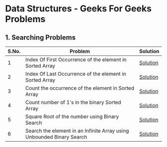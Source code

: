 # Data Structures - Geeks For Geeks Problems

## 1. Searching Problems
S.No. | Problem | Solution
--- | --- | --- |
1 | Index Of First Occurrence of the element in Sorted Array| [Solution](https://github.com/Nikhil2408/Data-Structures-Geeks-For-Geeks-Course/blob/master/Searching%20Problems/IndexOfFirstOccurrence.java)
2 | Index Of Last Occurrence of the element in Sorted Array| [Solution](https://github.com/Nikhil2408/Data-Structures-Geeks-For-Geeks-Course/blob/master/Searching%20Problems/IndexOfLastOccurrence.java)
3 | Count the occurrence of the element in Sorted Array | [Solution](https://github.com/Nikhil2408/Data-Structures-Geeks-For-Geeks-Course/blob/master/Searching%20Problems/CountOccurrencesSortedArray.java)
4 | Count number of 1's in the binary Sorted Array | [Solution](https://github.com/Nikhil2408/Data-Structures-Geeks-For-Geeks-Course/blob/master/Searching%20Problems/CountOneBinaryArray.java)
5 | Square Root of the number using Binary Search | [Solution](https://github.com/Nikhil2408/Data-Structures-Geeks-For-Geeks-Course/blob/master/Searching%20Problems/SquareRoot.java)
6 | Search the element in an Infinite Array using Unbounded Binary Search | [Solution](https://github.com/Nikhil2408/Data-Structures-Geeks-For-Geeks-Course/blob/master/Searching%20Problems/SearchInfiniteArray.java)
